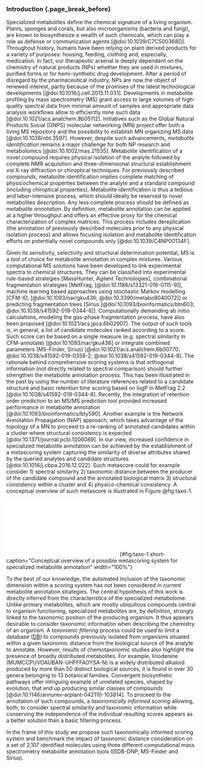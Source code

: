 ### Introduction {.page_break_before}

Specialized metabolites define the chemical signature of a living organism.
Plants, sponges and corals, but also microorganisms (bacteria and fungi), are known to biosynthesize a wealth of such chemicals, which can play a role as defense or communication agents [@doi:10.1039/C7CS00368D].
Throughout history, humans have been relying on plant derived products for a variety of purposes: housing, feeding, clothing and, especially, medication.
In fact, our therapeutic arsenal is deeply dependent on the chemistry of natural products (NPs) whether they are used in mixtures, purified forms or for hemi-synthetic drug development.
After a period of disregard by the pharmaceutical industry, NPs are now the object of renewed interest, partly because of the promises of the latest technological developments [@doi:10.1016/j.cell.2015.11.031].
Developments in metabolite profiling by mass spectrometry (MS) grant access to large volumes of high-quality spectral data from minimal amount of samples and appropriate data analysis workflows allow to efficiently mine such data [@doi:10.1021/acs.analchem.8b05112].
Initiatives such as the Global Natural Products Social (GNPS) molecular networking (MN) project offer both a living MS repository and the possibility to establish MN organizing MS data [@doi:10.1038/nbt.3597].
However, despite such advancements, *metabolite identification* remains a major challenge for both NP research and metabolomics [@doi:10.1002/mas.21535].
Metabolite identification of a novel compound requires physical isolation of the analyte followed by complete NMR acquisition and three-dimensional structural establishment *via* X-ray diffraction or chiroptical techniques.
For previously described compounds, metabolite identification implies complete matching of physicochemical properties between the analyte and a standard compound (including chiroptical properties).
Metabolite identification is thus a tedious and labor-intensive process, which should ideally be reserved to novel metabolites description. Any less complete process should be defined as *metabolite annotation*.
By definition, metabolite annotation can be applied at a higher throughput and offers an effective proxy for the chemical characterization of complex matrices.
This process includes dereplication (the annotation of previously described molecules prior to any physical isolation process) and allows focusing isolation and metabolite identification efforts on potentially novel compounds only [@doi:10.1039/C4NP00134F].


Given its sensitivity, selectivity and structural determination potential, MS is a tool of choice for metabolite annotation in complex mixtures.
Various computational MS solutions have been developed to link experimental spectra to chemical structures. They can be classified into experimental rule-based strategies [MassHunter, Agilent Technologies], combinatorial fragmentation strategies [MetFrag, [@doi:10.1186/s13321-016-0115-9]], machine learning based approaches using stochastic Markov modelling [CFM-ID, [@doi:10.1093/nar/gku436; @doi:10.3390/metabo9040072]] or predicting fragmentation trees [Sirius [@doi:10.1093/bioinformatics/btn603; @doi:10.1038/s41592-019-0344-8]].
Computationally demanding ab initio calculations, modeling the gas-phase fragmentation process, have also been proposed [@doi:10.1021/acs.jpca.6b02907].
The output of such tools is, in general, a list of candidate molecules ranked according to a score.
Such score can be based on a single measure (e.g. spectral similarity in CFM-annotate) [@doi:10.1093/nar/gku436] or integrate combined parameters (MS-Finder, Sirius) [@doi:10.1021/acs.analchem.6b00770; @doi:10.1038/s41592-019-0358-2; @doi:10.1038/s41592-019-0344-8].
The rationale behind comprehensive scoring systems is that orthogonal information (not directly related to spectral comparison) should further strengthen the metabolite annotation process.
This has been illustrated in the past by using the number of literature references related to a candidate structure and basic retention time scoring based on logP in MetFrag 2.2 [@doi:10.1038/s41592-019-0344-8].
Recently, the integration of retention order prediction to an MS/MS prediction tool provided increased performance in metabolite annotation [@doi:10.1093/bioinformatics/bty590].
Another example is the Network Annotation Propagation (NAP) approach, which takes advantage of the topology of a MN to proceed to a re-ranking of annotated candidates within a cluster where structural consistency is expected [@doi:10.1371/journal.pcbi.1006089].
In our view, increased confidence in specialized metabolite annotation can be achieved by the establishment of a metascoring system capturing the similarity of diverse attributes shared by the queried analytes and candidate structures [@doi:10.1016/j.cbpa.2016.12.022].
Such metascore could for example consider 1) spectral similarity 2) taxonomic distance between the producer of the candidate compound and the annotated biological matrix 3) structural consistency within a cluster and 4) physico-chemical consistency.
A conceptual overview of such metascore is illustrated in Figure @fig:taxo-1.

![**Conceptual overview of a possible metascoring system for specialized metabolite annotation** incorporating 1) spectral similarity or fingerprint similarity 2) taxonomic distance between the biological source of the queried spectra and candidate annotations 3) structural consistency within a cluster (see [@doi:10.1371/journal.pcbi.1006089]) and 4) physico-chemical consistency (see [@doi:10.1186/s13321-016-0115-9; @doi:10.1093/bioinformatics/bty590]). A factor (w~n~) should allow to attribute relative weight to individual scores and modulate their contribution to the overall score.](images/taxo-1.pdf){#fig:taxo-1 short-caption="Conceptual overview of a possible metascoring system for specialized metabolite annotation" width="100%"}

To the best of our knowledge, the automated inclusion of the taxonomic dimension within a scoring system has not been considered in current metabolite annotation strategies.
The central hypothesis of this work is directly inferred from the characteristics of the specialized metabolome.
Unlike primary metabolites, which are mostly ubiquitous compounds central to organism functioning, specialized metabolites are, by definition, strongly linked to the taxonomic position of the producing organism.
It thus appears desirable to consider taxonomic information when describing the chemistry of an organism.
A *taxonomic filtering* process could be used to limit a database ([DB](#db)) to compounds previously isolated from organisms situated within a given taxonomic distance from the biological source of the analyte to annotate.
However, results of chemotaxonomic studies also highlight the presence of broadly distributed metabolites.
For example, liriodenine (MUMCCPUVOAUBAN-UHFFFAOYSA-N) is a widely distributed alkaloid produced by more than 50 distinct biological sources, it is found in over 30 genera belonging to 13 botanical families.
Convergent biosynthetic pathways offer intriguing example of unrelated species, shaped by evolution, that end up producing similar classes of compounds [@doi:10.1146/annurev-arplant-042110-103814].
To proceed to the annotation of such compounds, a *taxonomically informed scoring* allowing, both, to consider spectral similarity and taxonomic information while conserving the independence of the individual resulting scores appears as a better solution than a basic filtering process.

In the frame of this study we propose such taxonomically informed scoring system and benchmark the impact of taxonomic distance consideration on a set of 2,107 identified molecules using three different computational mass spectrometry metabolite annotation tools (ISDB-DNP, MS-Finder and Sirius).